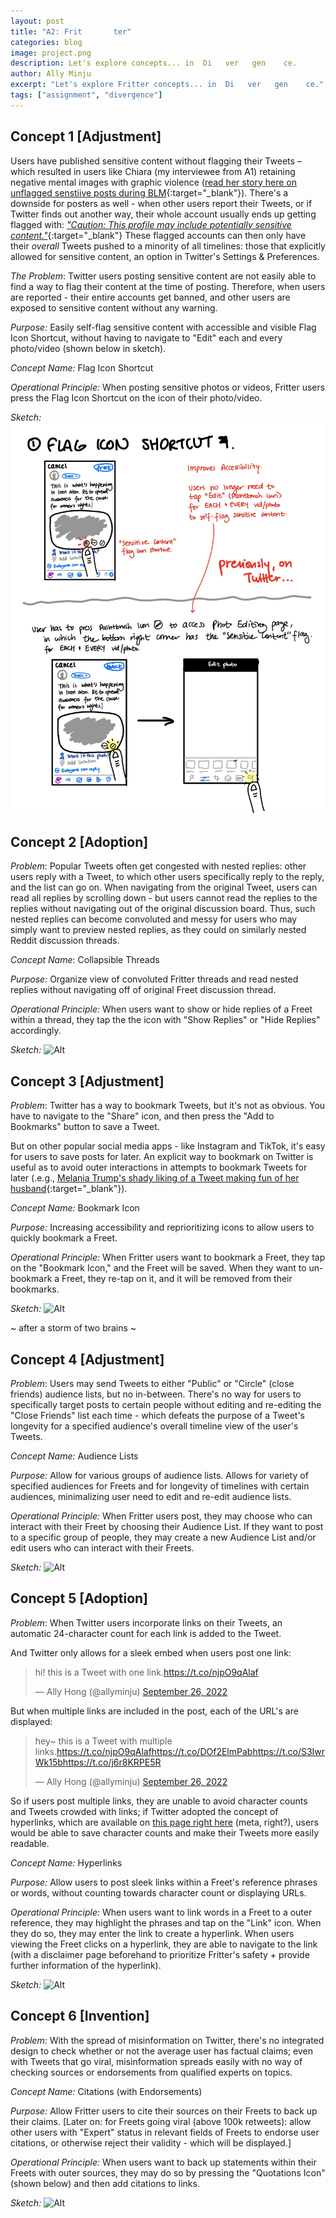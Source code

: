 ```yaml
---
layout: post
title: "A2: Frit       ter"
categories: blog
image: project.png
description: Let's explore concepts... in  Di   ver   gen    ce.
author: Ally Minju
excerpt: "Let's explore Fritter concepts... in  Di   ver   gen    ce."
tags: ["assignment", "divergence"]
---
```


## Concept 1 [Adjustment]
Users have published sensitive content without flagging their Tweets – which resulted in users like Chiara (my interviewee from A1) retaining negative mental images with graphic violence ([read her story here on unflagged senstiive posts during BLM](http://localhost:4000/blog/2022/09/19/twitter-to-fritter.html#interview-chiara){:target="_blank"}). There's a downside for posters as well - when other users report their Tweets, or if Twitter finds out another way, their whole account usually ends up getting flagged with: [_"Caution: This profile may include potentially sensitive content."_](https://follows.com/blog/2022/04/remove-sensitive-content-warning){:target="_blank"} These flagged accounts can then only have their _overall_ Tweets pushed to a minority of all timelines: those that explicitly allowed for sensitive content, an option in Twitter's Settings & Preferences. 

*The Problem*: Twitter users posting sensitive content are not easily able to find a way to flag their content at the time of posting. Therefore, when users are reported - their entire accounts get banned, and other users are exposed to sensitive content without any warning.

*Purpose:* Easily self-flag sensitive content with accessible and visible Flag Icon Shortcut, without having to navigate to "Edit" each and every photo/video (shown below in sketch).

*Concept Name:* Flag Icon Shortcut

*Operational Principle:* When posting sensitive photos or videos, Fritter users press the Flag Icon Shortcut on the icon of their photo/video.

*Sketch:*
    ![Alt](assets/images/diverge/concept1.jpg)



## Concept 2 [Adoption]
*Problem*: Popular Tweets often get congested with nested replies: other users reply with a Tweet, to which other users specifically reply to the reply, and the list can go on. When navigating from the original Tweet, users can read all replies by scrolling down - but users cannot read the replies to the replies without navigating out of the original discussion board. Thus, such nested replies can become convoluted and messy for users who may simply want to preview nested replies, as they could on similarly nested Reddit discussion threads.

*Concept Name*: Collapsible Threads

*Purpose:* Organize view of convoluted Fritter threads and read nested replies without navigating off of original Freet discussion thread. 

*Operational Principle:* When users want to show or hide replies of a Freet within a thread, they tap the the icon with "Show Replies" or "Hide Replies" accordingly.

*Sketch:*
    ![Alt](assets/images/diverge/concept2.jpeg)



## Concept 3 [Adjustment]
*Problem*: Twitter has a way to bookmark Tweets, but it's not as obvious. You have to navigate to the "Share" icon, and then press the "Add to Bookmarks" button to save a Tweet. 

But on other popular social media apps - like Instagram and TikTok, it's easy for users to save posts for later. An explicit way to bookmark on Twitter is useful as to avoid outer interactions in attempts to bookmark Tweets for later (.e.g., [Melania Trump's shady liking of a Tweet making fun of her husband](https://www.buzzfeednews.com/article/claudiakoerner/melania-trumps-twitter-account-liked-a-pretty-shady-tweet){:target="_blank"}).

*Concept Name:* Bookmark Icon

*Purpose:* Increasing accessibility and reprioritizing icons to allow users to quickly bookmark a Freet. 

*Operational Principle:* When Fritter users want to bookmark a Freet, they tap on the "Bookmark Icon," and the Freet will be saved. When they want to un-bookmark a Freet, they re-tap on it, and it will be removed from their bookmarks.

*Sketch:*
    ![Alt](assets/images/diverge/concept3.jpeg)


~ after a storm of two brains ~


## Concept 4 [Adjustment]
*Problem*: Users may send Tweets to either "Public" or "Circle" (close friends) audience lists, but no in-between. There's no way for users to specifically target posts to certain people without editing and re-editing the "Close Friends" list each time - which defeats the purpose of a Tweet's longevity for a specified audience's overall timeline view of the user's Tweets.

*Concept Name:* Audience Lists

*Purpose:* Allow for various groups of audience lists. Allows for variety of specified audiences for Freets and for longevity of timelines with certain audiences, minimalizing user need to edit and re-edit audience lists.

*Operational Principle:* When Fritter users post, they may choose who can interact with their Freet by choosing their Audience List. If they want to post to a specific group of people, they may create a new Audience List and/or edit users who can interact with their Freets.

*Sketch:*
    ![Alt](assets/images/diverge/concept4.jpeg)


## Concept 5 [Adoption]
*Problem*: When Twitter users incorporate links on their Tweets, an automatic 24-character count for each link is added to the Tweet. 

And Twitter only allows for a sleek embed when users post one link:
<blockquote class="twitter-tweet"><p lang="en" dir="ltr">hi! this is a Tweet with one link.<a href="https://t.co/njpO9qAlaf">https://t.co/njpO9qAlaf</a></p>&mdash; Ally Hong (@allyminju) <a href="https://twitter.com/allyminju/status/1574240774878728192?ref_src=twsrc%5Etfw">September 26, 2022</a></blockquote> <script async src="https://platform.twitter.com/widgets.js" charset="utf-8"></script>

But when multiple links are included in the post, each of the URL's are displayed:
<blockquote class="twitter-tweet"><p lang="en" dir="ltr">hey~ this is a Tweet with multiple links.<a href="https://t.co/njpO9qAlaf">https://t.co/njpO9qAlaf</a><a href="https://t.co/DOf2ElmPab">https://t.co/DOf2ElmPab</a><a href="https://t.co/S3IwrWk15b">https://t.co/S3IwrWk15b</a><a href="https://t.co/j6r8KRPE5R">https://t.co/j6r8KRPE5R</a></p>&mdash; Ally Hong (@allyminju) <a href="https://twitter.com/allyminju/status/1574240999718559744?ref_src=twsrc%5Etfw">September 26, 2022</a></blockquote> <script async src="https://platform.twitter.com/widgets.js" charset="utf-8"></script>

So if users post multiple links, they are unable to avoid character counts and Tweets crowded with links; if Twitter adopted the concept of hyperlinks, which are available on [this page right here](#concept-5-adoption) (meta, right?), users would be able to save character counts and make their Tweets more easily readable.


*Concept Name:* Hyperlinks

*Purpose:* Allow users to post sleek links within a Freet's reference phrases or words, without counting towards character count or displaying URLs.

*Operational Principle:* When users want to link words in a Freet to a outer reference, they may highlight the phrases and tap on the "Link" icon. When they do so, they may enter the link to create a hyperlink. When users viewing the Freet clicks on a hyperlink, they are able to navigate to the link (with a disclaimer page beforehand to prioritize Fritter's safety + provide further information of the hyperlink).

*Sketch:*
    ![Alt](assets/images/diverge/concept5.jpeg)

## Concept 6 [Invention]
*Problem*: With the spread of misinformation on Twitter, there's no integrated design to check whether or not the average user has factual claims; even with Tweets that go viral, misinformation spreads easily with no way of checking sources or endorsements from qualified experts on topics.

*Concept Name:* Citations (with Endorsements)

*Purpose:* Allow Fritter users to cite their sources on their Freets to back up their claims. [Later on: for Freets going viral (above 100k retweets): allow other users with "Expert" status in relevant fields of Freets to endorse user citations, or otherwise reject their validity - which will be displayed.]

*Operational Principle:* When users want to back up statements within their Freets with outer sources, they may do so by pressing the "Quotations Icon" (shown below) and then add citations to links. 

*Sketch:*
    ![Alt](assets/images/diverge/concept6.jpeg)

